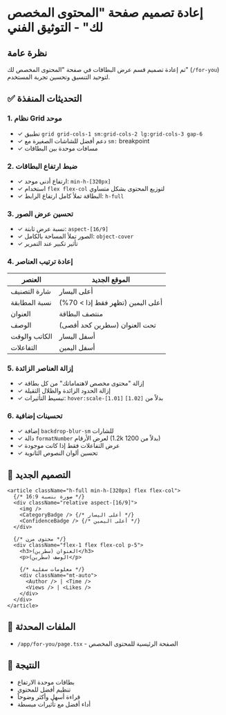 # إعادة تصميم صفحة "المحتوى المخصص لك" - التوثيق الفني

## نظرة عامة
تم إعادة تصميم قسم عرض البطاقات في صفحة "المحتوى المخصص لك" (`/for-you`) لتوحيد التنسيق وتحسين تجربة المستخدم.

## ✅ التحديثات المنفذة

### 1. نظام Grid موحد
- ✓ تطبيق `grid grid-cols-1 sm:grid-cols-2 lg:grid-cols-3 gap-6`
- ✓ دعم أفضل للشاشات الصغيرة مع `sm:` breakpoint
- ✓ مسافات موحدة بين البطاقات

### 2. ضبط ارتفاع البطاقات
- ✓ ارتفاع أدنى موحد: `min-h-[320px]`
- ✓ استخدام `flex flex-col` لتوزيع المحتوى بشكل متساوي
- ✓ البطاقة تملأ كامل ارتفاع الرابط: `h-full`

### 3. تحسين عرض الصور
- ✓ نسبة عرض ثابتة: `aspect-[16/9]`
- ✓ الصور تملأ المساحة بالكامل: `object-cover`
- ✓ تأثير تكبير عند التمرير

### 4. إعادة ترتيب العناصر
| العنصر | الموقع الجديد |
|--------|--------------|
| شارة التصنيف | أعلى اليسار |
| نسبة المطابقة | أعلى اليمين (تظهر فقط إذا > 70%) |
| العنوان | منتصف البطاقة |
| الوصف | تحت العنوان (سطرين كحد أقصى) |
| الكاتب والوقت | أسفل اليسار |
| التفاعلات | أسفل اليمين |

### 5. إزالة العناصر الزائدة
- ✓ إزالة "محتوى مخصص لاهتماماتك" من كل بطاقة
- ✓ إزالة الحدود الزائدة والظلال الثقيلة
- ✓ تبسيط التأثيرات: `hover:scale-[1.01]` بدلاً من `[1.02]`

### 6. تحسينات إضافية
- ✓ إضافة `backdrop-blur-sm` للشارات
- ✓ دالة `formatNumber` لعرض الأرقام (1.2k بدلاً من 1200)
- ✓ عرض التفاعلات فقط إذا كانت موجودة
- ✓ تحسين ألوان النصوص الثانوية

## 🎨 التصميم الجديد
```tsx
<article className="h-full min-h-[320px] flex flex-col">
  {/* صورة بنسبة 16:9 */}
  <div className="relative aspect-[16/9]">
    <img />
    <CategoryBadge /> {/* أعلى اليسار */}
    <ConfidenceBadge /> {/* أعلى اليمين */}
  </div>
  
  {/* محتوى مرن */}
  <div className="flex-1 flex flex-col p-5">
    <h3>العنوان (سطرين)</h3>
    <p>الوصف (سطرين)</p>
    
    {/* معلومات سفلية */}
    <div className="mt-auto">
      <Author /> | <Time />
      <Views /> | <Likes />
    </div>
  </div>
</article>
```

## 📁 الملفات المحدثة
- `/app/for-you/page.tsx` - الصفحة الرئيسية للمحتوى المخصص

## 🚀 النتيجة
- بطاقات موحدة الارتفاع
- تنظيم أفضل للمحتوى
- قراءة أسهل وأكثر وضوحاً
- أداء أفضل مع تأثيرات مبسطة 